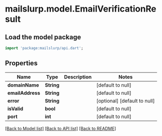 # mailslurp.model.EmailVerificationResult

## Load the model package
```dart
import 'package:mailslurp/api.dart';
```

## Properties
Name | Type | Description | Notes
------------ | ------------- | ------------- | -------------
**domainName** | **String** |  | [default to null]
**emailAddress** | **String** |  | [default to null]
**error** | **String** |  | [optional] [default to null]
**isValid** | **bool** |  | [default to null]
**port** | **int** |  | [default to null]

[[Back to Model list]](../README.md#documentation-for-models) [[Back to API list]](../README.md#documentation-for-api-endpoints) [[Back to README]](../README.md)


